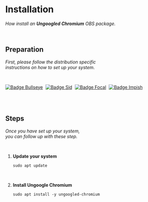 
# Installation

*How install an **Ungoogled Chromium** OBS package.*

<br>

## Preparation

*First, please follow the distribution specific* <br>
*instructions on how to set up your system.*

<br>

[![Badge Bullseye]][Bullseye] 
[![Badge Sid]][Sid] 
[![Badge Focal]][Focal] 
[![Badge Impish]][Impish]

<br>
<br>

## Steps

*Once you have set up your system,* <br>
*you can follow up with these step.*

<br>

1.  **Update your system**

    ```shell
    sudo apt update
    ```
    
<br>

2.  **Install Ungoogle Chromium**

    ```shell
    sudo apt install -y ungoogled-chromium
    ```
    
<br>


<!----------------------------------------------------------------------------->

[Bullseye]: Distributions/Bullseye.md
[Impish]: Distributions/Impish.md
[Focal]: Distributions/Focal.md
[Sid]: Distributions/Sid.md


<!--------------------------------[ Badges ]----------------------------------->

[Badge Bullseye]: https://img.shields.io/badge/Bullseye-A81D33?style=for-the-badge&logoColor=white&logo=Debian
[Badge Impish]: https://img.shields.io/badge/Impish-E95420?style=for-the-badge&logoColor=white&logo=Ubuntu
[Badge Focal]: https://img.shields.io/badge/Focal-E95420?style=for-the-badge&logoColor=white&logo=Ubuntu
[Badge Sid]: https://img.shields.io/badge/Sid-A81D33?style=for-the-badge&logoColor=white&logo=Debian

